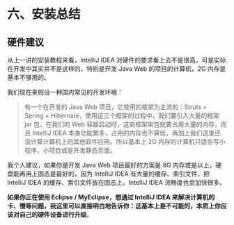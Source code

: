 # 六、安装总结

## 硬件建议

从上一讲的安装教程来看，IntelliJ IDEA 对硬件的要求看上去不是很高。可是实际在开发中其实并不是这样的，特别是开发 Java Web 的项目的计算机，2G 内存是基本不够用的。

我们现在来假设一种国内常见的开发环境：

> 有一个在开发的 Java Web 项目，它使用的框架为主流的：Struts + Spring + Hibernate，使用这三个框架的过程中，我们要引入大量的框架 jar 包，在我们的 Web 容器启动时，这些框架架包就要占用大量的内存，而且 IntelliJ IDEA 本身功能繁多，占用的内存也不算低，再加上我们这里还没计算计算机上的其他软件应用。所以基本上 2G 内存的计算机只适合写小程序、小项目或是开发静态页面。

我个人建议，如果你是开发 Java Web 项目最好的方案是 8G 内存或是以上，硬盘能再用上固态是最好的，因为 IntelliJ IDEA 有大量的缓存、索引文件，把 IntelliJ IDEA 的缓存、索引文件放在固态上，IntelliJ IDEA 流畅度也会加快很多。

**如果你正在使用 Eclipse / MyEclipse，想通过 IntelliJ IDEA 来解决计算机的卡、慢等问题，我这里可以直接明白地告诉你：这基本上是不可能的，本质上你应该对自己的硬件设备进行升级**。